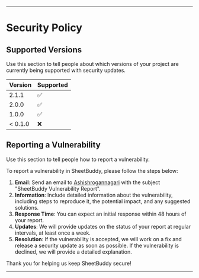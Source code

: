 

---

# Security Policy

## Supported Versions

Use this section to tell people about which versions of your project are currently being supported with security updates.

| Version  | Supported          |
| -------- | ------------------ |
| 2.1.1    | :white_check_mark: |
| 2.0.0    | :white_check_mark: |
| 1.0.0    | :white_check_mark: |
| < 0.1.0  | :x:                |

## Reporting a Vulnerability

Use this section to tell people how to report a vulnerability.

To report a vulnerability in SheetBuddy, please follow the steps below:

1. **Email**: Send an email to [Ashishrogannagari](mailto:Ashishrogannagari98@gmail.com) with the subject "SheetBuddy Vulnerability Report".
2. **Information**: Include detailed information about the vulnerability, including steps to reproduce it, the potential impact, and any suggested solutions.
3. **Response Time**: You can expect an initial response within 48 hours of your report.
4. **Updates**: We will provide updates on the status of your report at regular intervals, at least once a week.
5. **Resolution**: If the vulnerability is accepted, we will work on a fix and release a security update as soon as possible. If the vulnerability is declined, we will provide a detailed explanation.

Thank you for helping us keep SheetBuddy secure!

---

